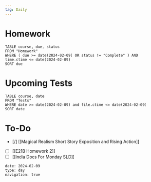 ```yaml
---
tag: Daily
---
```

# Homework
```dataview
TABLE course, due, status
FROM "Homework" 
WHERE ( due >= date(2024-02-09) OR status != "Complete" ) AND time.ctime <= date(2024-02-09)
SORT due
```
# Upcoming Tests
```dataview
TABLE course, date
FROM "Tests" 
WHERE date >= date(2024-02-09) and file.ctime <= date(2024-02-09)
SORT date
```
# To-Do
- [/] [[Magical Realism Short Story Exposition and Rising Action]]
- [ ] [[E21B Homework 2]]
- [ ] [[India Docs For Monday SLD]]

```gEvent
date: 2024-02-09
type: day
navigation: true
```